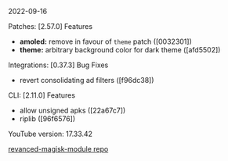 2022-09-16
  
Patches:   [2.57.0] 
 Features
* **amoled:** remove in favour of `theme` patch ([0032301])
* **theme:** arbitrary background color for dark theme ([afd5502])  

Integrations:   [0.37.3] 
 Bug Fixes
* revert consolidating ad filters ([f96dc38])  

CLI:   [2.11.0] 
 Features
* allow unsigned apks ([22a67c7])
* riplib ([96f6576])  

YouTube version: 17.33.42  

[revanced-magisk-module repo](https://github.com/j-hc/revanced-magisk-module)
